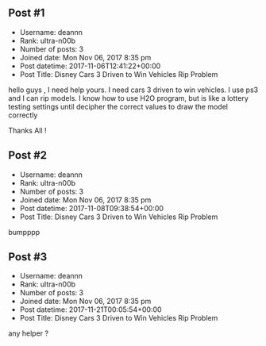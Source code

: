 ## Post #1
- Username: deannn
- Rank: ultra-n00b
- Number of posts: 3
- Joined date: Mon Nov 06, 2017 8:35 pm
- Post datetime: 2017-11-06T12:41:22+00:00
- Post Title: Disney Cars 3 Driven to Win Vehicles Rip Problem

hello guys , I need help yours. I need cars 3 driven to win vehicles. I use ps3 and I can rip models. I know how to use H2O program, but is like a lottery testing settings until decipher the correct values to draw the model correctly

Thanks All !
## Post #2
- Username: deannn
- Rank: ultra-n00b
- Number of posts: 3
- Joined date: Mon Nov 06, 2017 8:35 pm
- Post datetime: 2017-11-08T09:38:54+00:00
- Post Title: Disney Cars 3 Driven to Win Vehicles Rip Problem

bumpppp
## Post #3
- Username: deannn
- Rank: ultra-n00b
- Number of posts: 3
- Joined date: Mon Nov 06, 2017 8:35 pm
- Post datetime: 2017-11-21T00:05:54+00:00
- Post Title: Disney Cars 3 Driven to Win Vehicles Rip Problem

any helper ?
